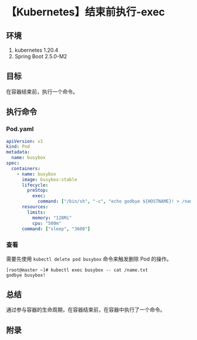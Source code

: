 # 【Kubernetes】结束前执行-exec

## 环境

1. kubernetes 1.20.4
2. Spring Boot 2.5.0-M2

## 目标

在容器结束前，执行一个命令。

## 执行命令

### Pod.yaml

```yaml
apiVersion: v1
kind: Pod
metadata:
  name: busybox
spec:
  containers:
    - name: busybox
      image: busybox:stable
      lifecycle:
        preStop:
          exec:
            command: ["/bin/sh", "-c", "echo godbye ${HOSTNAME}! > /name.txt"]
      resources:
        limits:
          memory: "128Mi"
          cpu: "500m"
      command: ["sleep", "3600"]
```

### 查看

需要先使用 `kubectl delete pod busybox` 命令来触发删除 Pod 的操作。

```
[root@master ~]# kubectl exec busybox -- cat /name.txt
godbye busybox!
```

## 总结

通过参与容器的生命周期，在容器结束前，在容器中执行了一个命令。

## 附录
